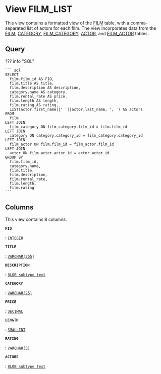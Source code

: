 # View **FILM\_LIST**

This view contains a formatted view of the [FILM](../../tables/film) table, with a comma\-separated list of actors for each film\. The view incorporates data from the [FILM](../../tables/film), [CATEGORY](../../tables/category), [FILM\_CATEGORY](../../tables/film_category), [ACTOR](../../tables/actor), and [FILM\_ACTOR](../../tables/film_actor) tables\.

## Query

??? info "SQL"

    ``` sql
    SELECT 
      film.film_id AS FID,
      film.title AS title,
      film.description AS description,
      category.name AS category,
      film.rental_rate AS price,
      film.length AS length,
      film.rating AS rating,
      LIST(actor.first_name||' '||actor.last_name, ', ') AS actors
    FROM 
      film 
    LEFT JOIN 
      film_category ON film_category.film_id = film.film_id
    LEFT JOIN 
      category ON category.category_id = film_category.category_id 
    LEFT JOIN 
      film_actor ON film.film_id = film_actor.film_id 
    LEFT JOIN 
      actor ON film_actor.actor_id = actor.actor_id
    GROUP BY 
      film.film_id, 
      category.name, 
      film.title,
      film.description, 
      film.rental_rate, 
      film.length, 
      film.rating
    ```

## Columns

This view contains 8 columns.

**`FID`**

:   [`INTEGER`](https://firebirdsql.org/file/documentation/html/en/refdocs/fblangref40/firebird-40-language-reference.html#fblangref40-datatypes-inttypes)

**`TITLE`**

:   [`VARCHAR(255)`](https://firebirdsql.org/file/documentation/html/en/refdocs/fblangref40/firebird-40-language-reference.html#fblangref40-datatypes-chartypes)

**`DESCRIPTION`**

:   [`BLOB subtype text`](https://firebirdsql.org/file/documentation/html/en/refdocs/fblangref40/firebird-40-language-reference.html#fblangref40-datatypes-bnrytypes)

**`CATEGORY`**

:   [`VARCHAR(25)`](https://firebirdsql.org/file/documentation/html/en/refdocs/fblangref40/firebird-40-language-reference.html#fblangref40-datatypes-chartypes)

**`PRICE`**

:   [`DECIMAL`](https://firebirdsql.org/file/documentation/html/en/refdocs/fblangref40/firebird-40-language-reference.html#fblangref40-datatypes-fixedtypes)

**`LENGTH`**

:   [`SMALLINT`](https://firebirdsql.org/file/documentation/html/en/refdocs/fblangref40/firebird-40-language-reference.html#fblangref40-datatypes-inttypes)

**`RATING`**

:   [`VARCHAR(5)`](https://firebirdsql.org/file/documentation/html/en/refdocs/fblangref40/firebird-40-language-reference.html#fblangref40-datatypes-chartypes)

**`ACTORS`**

:   [`BLOB subtype text`](https://firebirdsql.org/file/documentation/html/en/refdocs/fblangref40/firebird-40-language-reference.html#fblangref40-datatypes-bnrytypes)
